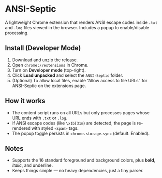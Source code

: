 # ANSI-Septic

A lightweight Chrome extension that renders ANSI escape codes inside `.txt` and `.log` files viewed in the browser. Includes a popup to enable/disable processing.

## Install (Developer Mode)

1. Download and unzip the release.
2. Open `chrome://extensions` in Chrome.
3. Turn on **Developer mode** (top-right).
4. Click **Load unpacked** and select the `ANSI-Septic` folder.
5. (Optional) To allow local files, enable “Allow access to file URLs” for ANSI-Septic on the extensions page.

## How it works

- The content script runs on all URLs but only processes pages whose URL ends with `.txt` or `.log`.
- If ANSI escape codes (like `\x1b[31m`) are detected, the page is re-rendered with styled `<span>` tags.
- The popup toggle persists in `chrome.storage.sync` (default: Enabled).

## Notes

- Supports the 16 standard foreground and background colors, plus **bold**, *italic*, and underline.
- Keeps things simple — no heavy dependencies, just a tiny parser.


